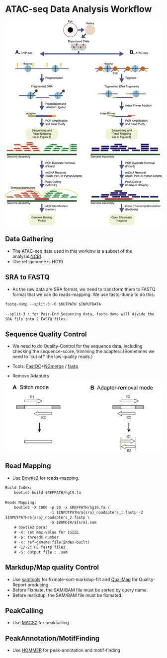 # ATAC-seq Data Analysis Workflow

![workflow](figs/WorkFlow.png)

## Data Gathering
* The ATAC-seq data used in this worklow is a subset of the analysis:[NCBI](https://www.ncbi.nlm.nih.gov/pmc/articles/PMC5042844/).
* The ref-genome is HG19.

## SRA to FASTQ
* As the raw data are SRA format, we need to transform them to FASTQ format that we can do reads-mapping. We use fastq-dump to do this:
```
fastq-dump --split-3 -O $OUTPATH $INPUTDATA

--split-3 : for Pair-End Sequening data, fastq-dump will divide the SRA file into 2 FASTQ files.

```

## Sequence Quality Control
* We need to do Quality-Control for the sequence data, including checking the sequence-score, trimming the adapters.(Sometimes we need to 'cut off' the low-quality reads.)

* Tools: [FastQC](https://www.bioinformatics.babraham.ac.uk/projects/fastqc/)+[NGmerge](https://github.com/jsh58/NGmerge) / [fastp](https://github.com/OpenGene/fastp)

* Remove Adapters

![rmAdapters](figs/Remove-adapters.png)


## Read Mapping

* Use [Bowtie2](https://github.com/BenLangmead/bowtie2) for reads-mapping.

```
Build Index:
    bowtie2-build $REFPATH/hg19.fa

Reads Mapping:
    bowtie2 -X 1000 -p 20 -x $REFPATH/hg19.fa \
                    -1 $INPUTPATH/${sra}_noadapters_1.fastp -2 $INPUTPATH/${sra}_noadapters_2.fastp \
                    -S $BAMDIR/${sra}.sam
    # bowtie2 para:
    # -X: set max-value for ISIZE
    # -p: threads number
    # -x: ref-genome file(index-built)
    # -1/-2: PE fastp files
    # -S: output file : .sam
```

## Markdup/Map quality Control

* Use [samtools](https://github.com/samtools/samtools) for fixmate-sort-markdup-filt and [QualiMap](http://qualimap.bioinfo.cipf.es/) for Quality-Report producing.
* Before Fixmate, the SAM/BAM file must be sorted by query name.
* Before markdup, the SAM/BAM file must be fixmated.

## PeakCalling

* Use [MACS2](https://github.com/taoliu/MACS) for peakcalling

## PeakAnnotation/MotifFinding

* Use [HOMMER](http://homer.ucsd.edu/homer/index.html) for peak-annotation and motif-finding